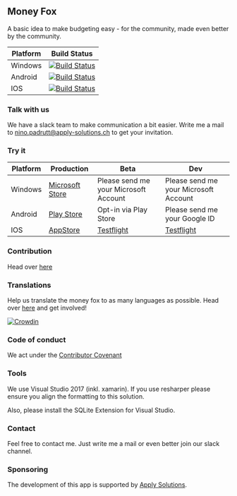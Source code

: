 ## Money Fox
A basic idea to make budgeting easy - for the community, made even better by the community.

| Platform        | Build Status           |
| ------------- |-------------|
| Windows | [![Build Status](https://applysolutions.visualstudio.com/_apis/public/build/definitions/c60b7e5c-4e3f-4700-bc8b-f553b789ae5b/6/badge)](https://applysolutions.visualstudio.com/MoneyFox/_build/index?context=mine&path=%5C&definitionId=6&_a=completed)|
| Android | [![Build Status](https://applysolutions.visualstudio.com/_apis/public/build/definitions/c60b7e5c-4e3f-4700-bc8b-f553b789ae5b/3/badge)](https://applysolutions.visualstudio.com/MoneyFox/_build/index?context=mine&path=%5C&definitionId=3&_a=completed)|
| IOS | [![Build Status](https://applysolutions.visualstudio.com/_apis/public/build/definitions/c60b7e5c-4e3f-4700-bc8b-f553b789ae5b/8/badge)](https://applysolutions.visualstudio.com/MoneyFox/_build/index?context=allDefinitions&path=%5C&definitionId=8&_a=completed)|

### Talk with us
We have a slack team to make communication a bit easier. Write me a mail to nino.padrutt@apply-solutions.ch to get your invitation.

### Try it

| Platform        | Production         |Beta |Dev|
| ------------- |-------------|-------------|-------------|
|Windows|[Microsoft Store](https://www.microsoft.com/store/apps/9nblggh6ck9d)| Please send me your Microsoft Account | Please send me your Microsoft Account|
|Android|[Play Store](https://play.google.com/store/apps/details?id=com.applysolutions.moneyfox) | Opt-in via Play Store | Please send me your Google ID|
|IOS | [AppStore](https://apps.apple.com/us/app/money-fox/id1401940067?ls=1)| [Testflight](https://testflight.apple.com/join/ycYtjupl) |[Testflight](https://testflight.apple.com/join/3RO75JDs)|

### Contribution

Head over [here](https://github.com/MoneyFox/MoneyFox/blob/master/CONTRIBUTING.md)

### Translations

Help us translate the money fox to as many languages as possible. Head over [here](https://crowdin.com/project/money-fox) and get involved!

[![Crowdin](https://d322cqt584bo4o.cloudfront.net/money-fox/localized.svg)](https://crowdin.com/project/money-fox)

### Code of conduct
We act under the [Contributor Covenant](https://github.com/MoneyFox/MoneyFox/blob/master/CODE_OF_CONDUCT.md)

### Tools
We use Visual Studio 2017 (inkl. xamarin). If you use resharper please ensure you align the formatting to this solution.

Also, please install the SQLite Extension for Visual Studio.

### Contact
Feel free to contact me. Just write me a mail or even better join our slack channel.

### Sponsoring
The development of this app is supported by [Apply Solutions](http://www.apply-solutions.ch/).

